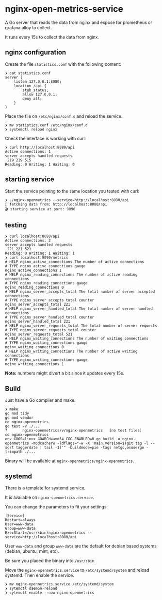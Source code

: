 # nginx-open-metrics-service

A Go server that reads the data from nginx and expose for prometheus or grafana alloy to collect.

It runs every 15s to collect the data from nginx.

## nginx configuration

Create the file `statistics.conf` with the following content:

```
❯ cat statistics.conf
server {
    listen 127.0.0.1:8080;
    location /api {
        stub_status;
        allow 127.0.0.1;
        deny all;
    }
}

```

Place the file on `/etc/nginx/conf.d` and reload the service.

```shell
❯ mv statistics.conf /etc/nginx/conf.d
❯ systemctl reload nginx
```

Check the interface is working with curl:

```shell
❯ curl http://localhost:8080/api
Active connections: 1 
server accepts handled requests
 219 219 515 
Reading: 0 Writing: 1 Waiting: 0 
```

## starting service

Start the service pointing to the same location you tested with curl:

```shell
❯ ./nginx-openmetrics --service=http://localhost:8080/api
🚚 fetching data from: http://localhost:8080/api
🎬 starting service at port: 9090
```

## testing

```shell
❯ curl localhost:8080/api
Active connections: 2 
server accepts handled requests
 221 221 521 
Reading: 0 Writing: 1 Waiting: 1 
❯ curl localhost:9090/metrics
# HELP nginx_active_connections The number of active connections
# TYPE nginx_active_connections gauge
nginx_active_connections 1
# HELP nginx_reading_connections The number of active reading connections
# TYPE nginx_reading_connections gauge
nginx_reading_connections 0
# HELP nginx_server_accepts_total The total number of server accepted connections
# TYPE nginx_server_accepts_total counter
nginx_server_accepts_total 221
# HELP nginx_server_handled_total The total number of server handled connections
# TYPE nginx_server_handled_total counter
nginx_server_handled_total 221
# HELP nginx_server_requests_total The total number of server requests
# TYPE nginx_server_requests_total counter
nginx_server_requests_total 521
# HELP nginx_waiting_connections The number of waiting connections
# TYPE nginx_waiting_connections gauge
nginx_waiting_connections 0
# HELP nginx_writing_connections The number of active writing connections
# TYPE nginx_writing_connections gauge
nginx_writing_connections 1
```

__Note:__ numbers might divert a bit since it updates every 15s.

## Build

Just have a Go compiler and make.

```shell
❯ make
go mod tidy
go mod vendor
cd nginx-openmetrics
go test -v ./...
?       nginx-openmetrics/v/nginx-openmetrics   [no test files]
cd nginx-openmetrics
env GOOS=linux GOARCH=amd64 CGO_ENABLED=0 go build -o nginx-openmetrics -modcacherw -ldflags="-w -X 'main.Version=$(git tag -l --sort taggerdate | tail -1)'" -buildmode=pie -tags netgo,osusergo -trimpath ./...
```

Binary will be available at `nginx-openmetrics/nginx-openmetrics`.

## systemd

There is a template for systemd service.

It is available on `nginx-openmetrics.service`.

You can change the parameters to fit your settings:

```systemd
[Service]
Restart=always
User=www-data
Group=www-data
ExecStart=/usr/sbin/nginx-openmetrics --service=http://localhost:8080/api
```

User `www-data` and group `www-data` are the default for debian based systems
(debian, ubuntu, mint, etc).

Be sure you placed the binary into `/usr/sbin`.

Move the `nginx-openmetrics.service` to `/etc/systemd/system` and reload systemd.
Then enable the service.

```shell
❯ mv nginx-openmetrics.service /etc/systemd/system
❯ sytemctl daemon-reload
❯ sytemctl enable --now nginx-openmetrics
```
